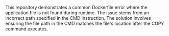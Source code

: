 This repository demonstrates a common Dockerfile error where the application file is not found during runtime. The issue stems from an incorrect path specified in the CMD instruction.  The solution involves ensuring the file path in the CMD matches the file's location after the COPY command executes.